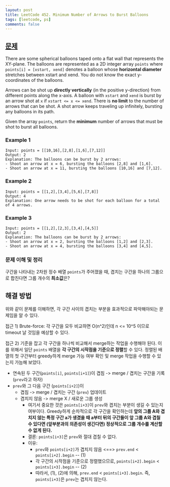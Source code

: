 ```yaml
---
layout: post
title: LeetCode 452. Minimum Number of Arrows to Burst Balloons
tags: [leetcode, ps]
comments: false
---
```


## [문제](https://leetcode.com/problems/minimum-number-of-arrows-to-burst-balloons/)

There are some spherical balloons taped onto a flat wall that represents the XY-plane. The balloons are represented as a 2D integer array `points` where `points[i] = [xstart, xend]` denotes a balloon whose **horizontal diameter** stretches between xstart and xend. You do not know the exact y-coordinates of the balloons.

Arrows can be shot up **directly vertically** (in the positive y-direction) from different points along the x-axis. A balloon with `xstart` and `xend` is burst by an arrow shot at `x` if `xstart <= x <= xend`. There is **no limit** to the number of arrows that can be shot. A shot arrow keeps traveling up infinitely, bursting any balloons in its path.

Given the array `points`, return the **minimum** number of arrows that must be shot to burst all balloons.

### Example 1
```
Input: points = [[10,16],[2,8],[1,6],[7,12]]
Output: 2
Explanation: The balloons can be burst by 2 arrows:
- Shoot an arrow at x = 6, bursting the balloons [2,8] and [1,6].
- Shoot an arrow at x = 11, bursting the balloons [10,16] and [7,12].
```

### Example 2
```
Input: points = [[1,2],[3,4],[5,6],[7,8]]
Output: 4
Explanation: One arrow needs to be shot for each balloon for a total of 4 arrows.
```

### Example 3
```
Input: points = [[1,2],[2,3],[3,4],[4,5]]
Output: 2
Explanation: The balloons can be burst by 2 arrows:
- Shoot an arrow at x = 2, bursting the balloons [1,2] and [2,3].
- Shoot an arrow at x = 4, bursting the balloons [3,4] and [4,5].
```

### 문제 이해 및 정리
구간을 나타내는 2차원 정수 배열 `points`가 주어졌을 때, 겹치는 구간을 하나의 그룹으로 합친다면 그룹 개수의 **최소값**은?

## 해결 방법
위와 같이 문제를 이해하면, 각 구간 사이의 겹치는 부분을 효과적으로 파악해야되는 문제임을 알 수 있다. 

접근 1) Brute-force: 각 구간을 모두 비교하면 O(n^2)인데 n <= 10^5 이므로 timeout 날 것임을 예상할 수 있다. 

접근 2) 기준을 잡고 각 구간을 하나씩 비교해서 merge하는 작업을 수행해야 된다. 
이를 위해서 일단 `points` 배열을 **각 구간의 시작점을 기준으로 정렬**할 수 있다. 
정렬된 배열의 첫 구간부터 greedy하게 merge 가능 여부 확인 및 merge 작업을 수행할 수 있는지 가늠해 보았다. 
- 연속된 두 구간(`points[i]`, `points[i+1]`)이 겹침 -> merge / 겹치는 구간을 기록 (`prev`라고 하자)
- `prev`와 그 다음 구간 (`points[i+2]`)이 
  - 겹침 -> merge / 겹치는 구간 (`prev`) 업데이트
  - 겹치지 않음 -> merge X / 새로운 그룹 생성
    - 여기서 중요한 것은 `points[i+3]`이 `prev`와 겹치는 부분이 생길 수 있는지 여부이다. Greedy하게 순차적으로 각 구간을 확인하는데 **앞의 그룹 A와 겹치지 않는 특정 구간 a가 생겼을 때 a부터 뒤의 구간들이 앞 그룹 A와 겹칠 수 있다면 (앞부분과의 의존성이 생긴다면) 정상적으로 그룹 개수를 계산할 수 없게 된다.**  
    - 결론: `points[i+3]`은 `prev`와 절대 겹칠 수 없다. 
    - 이유: 
      - `prev`와 `points[i+2]`가 겹치지 않음 <==> `prev.end` < `points[i+2].begin` -- (1)
      - 각 구간의 시작점을 기준으로 정렬했으므로, `points[i+2].begin` < `points[i+3].begin` -- (2)
      - 따라서, (1), (2)에 의해, `prev.end` < `points[i+3].begin`. 즉, `points[i+3]`은 `prev`는 겹치지 않는다. 